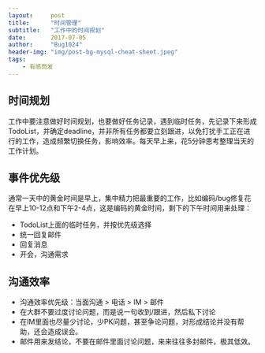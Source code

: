 ```yaml
---
layout:     post
title:      "时间管理"
subtitle:   "工作中的时间规划"
date:       2017-07-05
author:     "Bug1024"
header-img: "img/post-bg-mysql-cheat-sheet.jpeg"
tags:
    - 有感而发
---
```


## 时间规划
工作中要注意做好时间规划，也要做好任务记录，遇到临时任务，先记录下来形成TodoList，并确定deadline，并非所有任务都要立刻跟进，以免打扰手工正在进行的工作，造成频繁切换任务，影响效率。每天早上来，花5分钟思考整理当天的工作计划。

## 事件优先级
通常一天中的黄金时间是早上，集中精力把最重要的工作，比如编码/bug修复花在早上10-12点和下午2-4点，这是编码的黄金时间，剩下的下午时间用来处理：
 - TodoList上面的临时任务，并按优先级选择
 - 统一回复邮件
 - 回复消息
 - 开会，沟通需求

## 沟通效率
 - 沟通效率优先级：当面沟通 > 电话 > IM > 邮件
 - 在大群不要过度讨论问题，而是说一句收到/跟进，然后私下讨论
 - 在IM里面也尽量少讨论，少PK问题，甚至争论问题，对形成结论并没有帮助，还会造成误会。
 - 邮件用来发结论，不要在邮件里面讨论问题，来来往往多封邮件，极其低效。
